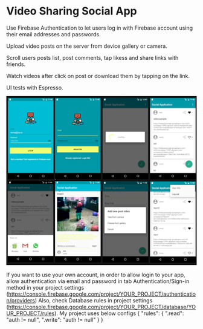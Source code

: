 # Video Sharing Social App

Use Firebase Authentication to let users log in with Firebase account using their email addresses and passwords.

Upload video posts on the server from device gallery or camera.

Scroll users posts list, post comments, tap likess and share links with friends.

Watch videos after click on post or download them by tapping on the link.

UI tests with Espresso.

![alt tag](screenshots/socialapp_screenshot.png)



If you want to use your own account, in order to allow login to your app, allow authentication via email and password in tab Authentication/Sign-in method in your project settings (https://console.firebase.google.com/project/YOUR_PROJECT/authentication/providers)
Also, check Database rules in project settings (https://console.firebase.google.com/project/YOUR_PROJECT/database/YOUR_PROJECT/rules). 
My project uses below configs
{
"rules": {
".read": "auth != null",
".write": "auth != null"
}
}

